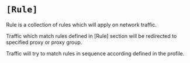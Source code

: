 # `[Rule]`

Rule is a collection of rules which will apply on network traffic.

Traffic which match rules defined in [Rule] section will be redirected to specified proxy or proxy group.

Traffic will try to match rules in sequence according defined in the profile.